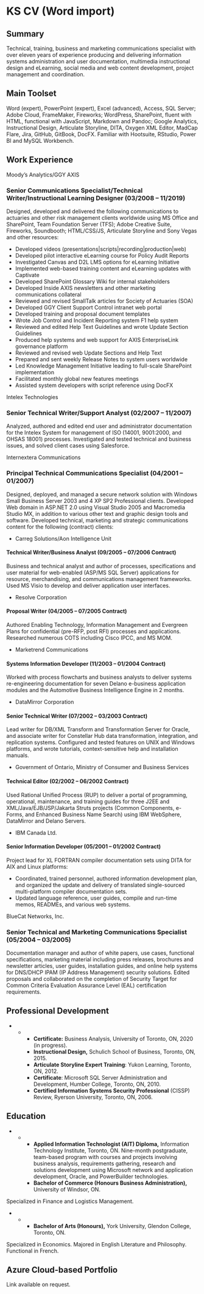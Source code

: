 # KS CV \(Word import\)

## Summary

Technical, training, business and marketing communications specialist with over eleven years of experience producing and delivering information systems administration and user documentation, multimedia instructional design and eLearning, social media and web content development, project management and coordination.

## Main Toolset

Word \(expert\), PowerPoint \(expert\), Excel \(advanced\), Access, SQL Server; Adobe Cloud, FrameMaker, Fireworks; WordPress, SharePoint, fluent with HTML, functional with JavaScript, Markdown and Pandoc; Google Analytics, Instructional Design, Articulate Storyline, DITA, Oxygen XML Editor, MadCap Flare, Jira, GitHub, GitBook, DocFX. Familiar with Hootsuite, RStudio, Power BI and MySQL Workbench.

## Work Experience

Moody’s Analytics/GGY AXIS

### Senior Communications Specialist/Technical Writer/Instructional Learning Designer \(03/2008 – 11/2019\)

Designed, developed and delivered the following communications to actuaries and other risk management clients worldwide using MS Office and SharePoint, Team Foundation Server \(TFS\); Adobe Creative Suite, Fireworks, Soundbooth; HTML/CSS/JS, Articulate Storyline and Sony Vegas and other resources:

* Developed videos \(presentations\|scripts\|recording\|production\|web\)
* Developed pilot interactive eLearning course for Policy Audit Reports
* Investigated Canvas and D2L LMS options for eLearning Initiative
* Implemented web-based training content and eLearning updates with Captivate
* Developed SharePoint Glossary Wiki for internal stakeholders
* Developed Inside AXIS newsletters and other marketing communications collateral
* Reviewed and revised SmallTalk articles for Society of Actuaries \(SOA\)
* Developed GGY Client Support Control intranet web portal
* Developed training and proposal document templates
* Wrote Job Control and Incident Reporting system F1 help system
* Reviewed and edited Help Text Guidelines and wrote Update Section Guidelines
* Produced help systems and web support for AXIS EnterpriseLink governance platform
* Reviewed and revised web Update Sections and Help Text
* Prepared and sent weekly Release Notes to system users worldwide
* Led Knowledge Management Initiative leading to full-scale SharePoint implementation
* Facilitated monthly global new features meetings
* Assisted system developers with script reference using DocFX

Intelex Technologies

### Senior Technical Writer/Support Analyst \(02/2007 – 11/2007\)

Analyzed, authored and edited end user and administrator documentation for the Intelex System for management of ISO \(14001, 9001:2000, and OHSAS 18001\) processes. Investigated and tested technical and business issues, and solved client cases using Salesforce.

Internextera Communications

### Principal Technical Communications Specialist \(04/2001 – 01/2007\)

Designed, deployed, and managed a secure network solution with Windows Small Business Server 2003 and 4 XP SP2 Professional clients. Developed Web domain in ASP.NET 2.0 using Visual Studio 2005 and Macromedia Studio MX, in addition to various other text and graphic design tools and software. Developed technical, marketing and strategic communications content for the following \(contract\) clients:

* Carreg Solutions/Aon Intelligence Unit

####  Technical Writer/Business Analyst \(09/2005 – 07/2006 Contract\)

Business and technical analyst and author of processes, specifications and user material for web-enabled \(ASP/MS SQL Server\) applications for resource, merchandising, and communications management frameworks. Used MS Visio to develop and deliver application user interfaces.

* Resolve Corporation

####  Proposal Writer \(04/2005 – 07/2005 Contract\)

Authored Enabling Technology, Information Management and Evergreen Plans for confidential \(pre-RFP, post RFI\) processes and applications. Researched numerous COTS including Cisco IPCC, and MS MOM.

* Marketrend Communications

####  Systems Information Developer \(11/2003 – 01/2004 Contract\)

Worked with process flowcharts and business analysts to deliver systems re-engineering documentation for seven Delano e-business application modules and the Automotive Business Intelligence Engine in 2 months.

* DataMirror Corporation

####  Senior Technical Writer \(07/2002 – 03/2003 Contract\)

Lead writer for DB/XML Transform and Transformation Server for Oracle, and associate writer for Constellar Hub data transformation, integration, and replication systems. Configured and tested features on UNIX and Windows platforms, and wrote tutorials, context-sensitive help and installation manuals.

* Government of Ontario, Ministry of Consumer and Business Services

####  Technical Editor \(02/2002 – 06/2002 Contract\)

Used Rational Unified Process \(RUP\) to deliver a portal of programming, operational, maintenance, and training guides for three J2EE and XML/Java/EJB/JSP/Jakarta Struts projects \(Common Components, e-Forms, and Enhanced Business Name Search\) using IBM WebSphere, DataMirror and Delano Servers.

* IBM Canada Ltd.

####  Senior Information Developer \(05/2001 – 01/2002 Contract\)

Project lead for XL FORTRAN compiler documentation sets using DITA for AIX and Linux platforms:

* Coordinated, trained personnel, authored information development plan, and organized the update and delivery of translated single-sourced multi-platform compiler documentation sets.
* Updated language reference, user guides, compile and run-time memos, READMEs, and various web systems.

BlueCat Networks, Inc.

### Senior Technical and Marketing Communications Specialist \(05/2004 – 03/2005\)

Documentation manager and author of white papers, use cases, functional specifications, marketing material including press releases, brochures and newsletter articles, user guides, installation guides, and online help systems for DNS/DHCP IPAM \(IP Address Management\) security solutions. Edited proposals and collaborated on the completion of Security Target for Common Criteria Evaluation Assurance Level \(EAL\) certification requirements.

## Professional Development

* * * **Certificate:** Business Analysis, University of Toronto, ON, 2020 \(in progress\).
    * **Instructional Design,** Schulich School of Business, Toronto, ON, 2015.
    * **Articulate Storyline Expert Training**: Yukon Learning, Toronto, ON, 2012.
    * **Certificate**: Microsoft SQL Server Administration and Development, Humber College, Toronto, ON, 2010.
    * **Certified Information Systems Security Professional** \(CISSP\) Review, Ryerson University, Toronto, ON, 2006.

## Education

* * * **Applied Information Technologist \(AIT\) Diploma,** Information Technology Institute, Toronto, ON. Nine-month postgraduate, team-based program with courses and projects involving business analysis, requirements gathering, research and solutions development using Microsoft network and application development, Oracle, and PowerBuilder technologies.
    * **Bachelor of Commerce \(Honours Business Administration\),** University of Windsor, ON.

Specialized in Finance and Logistics Management.

* * * **Bachelor of Arts \(Honours\),** York University, Glendon College, Toronto, ON.

Specialized in Economics. Majored in English Literature and Philosophy. Functional in French.

## Azure Cloud-based Portfolio

Link available on request.

